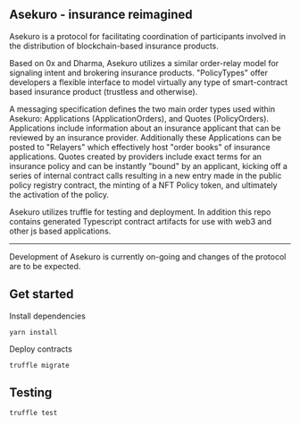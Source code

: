 ## Asekuro - insurance reimagined
Asekuro is a protocol for facilitating coordination of participants involved in the distribution of blockchain-based insurance products.

Based on 0x and Dharma, Asekuro utilizes a similar order-relay model for signaling intent and brokering insurance products. "PolicyTypes" offer developers a flexible interface to model virtually any type of smart-contract based insurance product (trustless and otherwise).

A messaging specification defines the two main order types used within Asekuro: Applications (ApplicationOrders), and Quotes (PolicyOrders). Applications include information about an insurance applicant that can be reviewed by an insurance provider. Additionally these Applications can be posted to "Relayers" which effectively host "order books" of insurance applications. Quotes created by providers include exact terms for an insurance policy and can be instantly "bound" by an applicant, kicking off a series of internal contract calls resulting in a new entry made in the public policy registry contract, the minting of a NFT Policy token, and ultimately the activation of the policy.

Asekuro utilizes truffle for testing and deployment. In addition this repo contains generated Typescript contract artifacts for use with web3 and other js based applications.

---

Development of Asekuro is currently on-going and changes of the protocol are to be expected.


## Get started
Install dependencies
```
yarn install
```

Deploy contracts
```
truffle migrate
```

## Testing
```
truffle test
```
